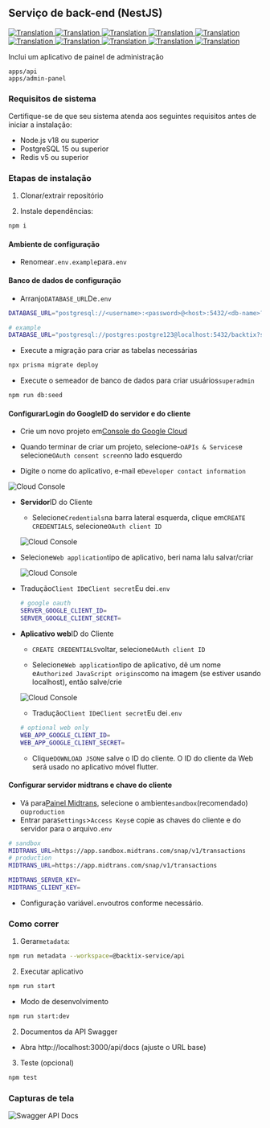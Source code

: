 ## Serviço de back-end (NestJS)

<a href="./api-service.md">
  <img alt="Translation" src="https://img.shields.io/badge/Bahasa_Indonesia-blue?style=for-the-badge&logo=googletranslate&logoColor=blue&labelColor=white">
</a>
<a href="./api-service.en.md">
  <img alt="Translation" src="https://img.shields.io/badge/English-blue?style=for-the-badge&logo=googletranslate&logoColor=blue&labelColor=white">
</a>
<a href="./api-service.zh-CN.md">
  <img alt="Translation" src="https://img.shields.io/badge/简体中文-blue?style=for-the-badge&logo=googletranslate&logoColor=blue&labelColor=white">
</a>
<a href="./api-service.ja.md">
  <img alt="Translation" src="https://img.shields.io/badge/日本語-blue?style=for-the-badge&logo=googletranslate&logoColor=blue&labelColor=white">
</a>
<a href="./api-service.ar.md">
  <img alt="Translation" src="https://img.shields.io/badge/Arabic_عربي-blue?style=for-the-badge&logo=googletranslate&logoColor=blue&labelColor=white">
</a>
<a href="./api-service.pt.md">
  <img alt="Translation" src="https://img.shields.io/badge/Português-blue?style=for-the-badge&logo=googletranslate&logoColor=blue&labelColor=white">
</a>
<a href="./api-service.es.md">
  <img alt="Translation" src="https://img.shields.io/badge/Español-blue?style=for-the-badge&logo=googletranslate&logoColor=blue&labelColor=white">
</a>
<a href="./api-service.fr.md">
  <img alt="Translation" src="https://img.shields.io/badge/Français-blue?style=for-the-badge&logo=googletranslate&logoColor=blue&labelColor=white">
</a>
<a href="./api-service.vi.md">
  <img alt="Translation" src="https://img.shields.io/badge/Tiếng_Việt-blue?style=for-the-badge&logo=googletranslate&logoColor=blue&labelColor=white">
</a>
<a href="./api-service.hi.md">
  <img alt="Translation" src="https://img.shields.io/badge/Hindi_हिंदी-blue?style=for-the-badge&logo=googletranslate&logoColor=blue&labelColor=white">
</a>

Inclui um aplicativo de painel de administração

    apps/api
    apps/admin-panel

### Requisitos de sistema

Certifique-se de que seu sistema atenda aos seguintes requisitos antes de iniciar a instalação:

-   Node.js v18 ou superior
-   PostgreSQL 15 ou superior
-   Redis v5 ou superior

### Etapas de instalação

1.  Clonar/extrair repositório

2.  Instale dependências:

```bash
npm i
```

#### Ambiente de configuração

-   Renomear`.env.example`para`.env`

#### Banco de dados de configuração

-   Arranjo`DATABASE_URL`De`.env`

```sh
DATABASE_URL="postgresql://<username>:<password>@<host>:5432/<db-name>?schema=public"

# example
DATABASE_URL="postgresql://postgres:postgre123@localhost:5432/backtix?schema=public"
```

-   Execute a migração para criar as tabelas necessárias

```bash
npx prisma migrate deploy
```

-   Execute o semeador de banco de dados para criar usuários`superadmin`

```bash
npm run db:seed
```

#### Configurar**Login do Google**ID do servidor e do cliente

-   Crie um novo projeto em[Console do Google Cloud](https://console.cloud.google.com/projectcreate)

-   Quando terminar de criar um projeto, selecione-o`APIs & Services`e selecione`OAuth consent screen`no lado esquerdo

-   Digite o nome do aplicativo, e-mail e`Developer contact information`

![Cloud Console](/assets/Screenshot_1.png)

-   **Servidor**ID do Cliente

    -   Selecione`Credentials`na barra lateral esquerda, clique em`CREATE CREDENTIALS`, selecione`OAuth client ID`

    ![Cloud Console](/assets/Screenshot_2.png)


-   Selecione`Web application`tipo de aplicativo, beri nama lalu salvar/criar

    ![Cloud Console](/assets/Screenshot_3.png)

-   Tradução`Client ID`e`Client secret`Eu dei`.env`

    ```sh
    # google oauth
    SERVER_GOOGLE_CLIENT_ID=
    SERVER_GOOGLE_CLIENT_SECRET=
    ```

-   **Aplicativo web**ID do Cliente

    -   `CREATE CREDENTIALS`voltar, selecione`OAuth client ID`

    -   Selecione`Web application`tipo de aplicativo, dê um nome e`Authorized JavaScript origins`como na imagem (se estiver usando localhost), então salve/crie

    ![Cloud Console](/assets/Screenshot_4.png)

    -   Tradução`Client ID`e`Client secret`Eu dei`.env`

    ```sh
    # optional web only
    WEB_APP_GOOGLE_CLIENT_ID=
    WEB_APP_GOOGLE_CLIENT_SECRET=
    ```

    -   Clique`DOWNLOAD JSON`e salve o ID do cliente. O ID do cliente da Web será usado no aplicativo móvel flutter.

#### Configurar servidor midtrans e chave do cliente

-   Vá para[Painel Midtrans](https://dashboard.midtrans.com/), selecione o ambiente`sandbox`(recomendado) ou`production`
-   Entrar para`Settings`>`Access Keys`e copie as chaves do cliente e do servidor para o arquivo`.env`

```sh
# sandbox
MIDTRANS_URL=https://app.sandbox.midtrans.com/snap/v1/transactions
# production
MIDTRANS_URL=https://app.midtrans.com/snap/v1/transactions

MIDTRANS_SERVER_KEY=
MIDTRANS_CLIENT_KEY=
```

-   Configuração variável`.env`outros conforme necessário.

### Como correr

1.  Gerar`metadata`:

```bash
npm run metadata --workspace=@backtix-service/api
```

2.  Executar aplicativo

```bash
npm run start
```

-   Modo de desenvolvimento

```bash
npm run start:dev
```

2.  Documentos da API Swagger

-   Abra http&#x3A;//localhost:3000/api/docs (ajuste o URL base)

3.  Teste (opcional)

```bash
npm test
```

### Capturas de tela

![Swagger API Docs](/assets/swagger.png)
